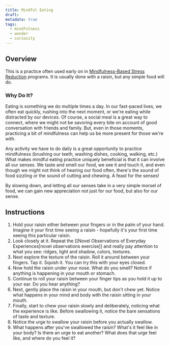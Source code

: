 ```yaml
---
title: Mindful Eating
draft: 
metadata: true
tags:
  - mindfulness
  - wonder
  - curiosity
---
```

## Overview
This is a practice often used early on in [Mindfulness-Based Stress Reduction](https://www.ummhealth.org/center-mindfulness) programs. It is usually done with a raisin, but any simple food will do. 

### Why Do It?
Eating is something we do multiple times a day. In our fast-paced lives, we often eat quickly, rushing into the next moment, or we're eating while distracted by our devices. Of course, a social meal is a great way to connect, where we might not be savoring every bite on account of good conversation with friends and family. But, even in those moments, practicing a bit of mindfulness can help us be more present for those we're with. 

Any activity we have to do daily is a great opportunity to practice mindfulness (brushing our teeth, washing dishes, cooking, walking, etc.) What makes mindful eating practice uniquely beneficial is that it can involve all our senses. We taste and smell our food, we see it and touch it, and even though we might not think of hearing our food often, there's the sound of food sizzling or the sound of cutting and chewing. A feast for the senses!

By slowing down, and letting all our senses take in a very simple morsel of food, we can gain new appreciation not just for our food, but also for our sense. 

## Instructions

1. Hold your raisin either between your fingers or in the palm of your hand. Imagine it your first time seeing a raisin - hopefully it's your first time seeing this particular raisin. 
2. Look closely at it. Repeat the [[Novel Observations of Everyday Experiences|novel observations exercise]] and really pay attention to what you see: ridges, light and shadow, colors, textures. 
3. Next explore the texture of the raisin. Roll it around between your fingers. Tap it. Squish it. You can try this with your eyes closed. 
4. Now hold the raisin under your nose. What do you smell? Notice if anything is happening in your mouth or stomach. 
5. Continue to roll your raisin between your finger tips as you hold it up to your ear. Do you hear anything?
6. Next, gently place the raisin in your mouth, but don't chew yet. Notice what happens in your mind and body with the raisin sitting in your mouth. 
7. Finally, start to chew your raisin slowly and deliberately, noticing what the experience is like. Before swallowing it, notice the bare sensations of taste and texture. 
8. Notice the urge to swallow your raisin before you actually swallow. 
9. What happens after you've swallowed the raisin? What's it feel like in your body? Is there an urge to eat another? What does that urge feel like, and where do you feel it?





